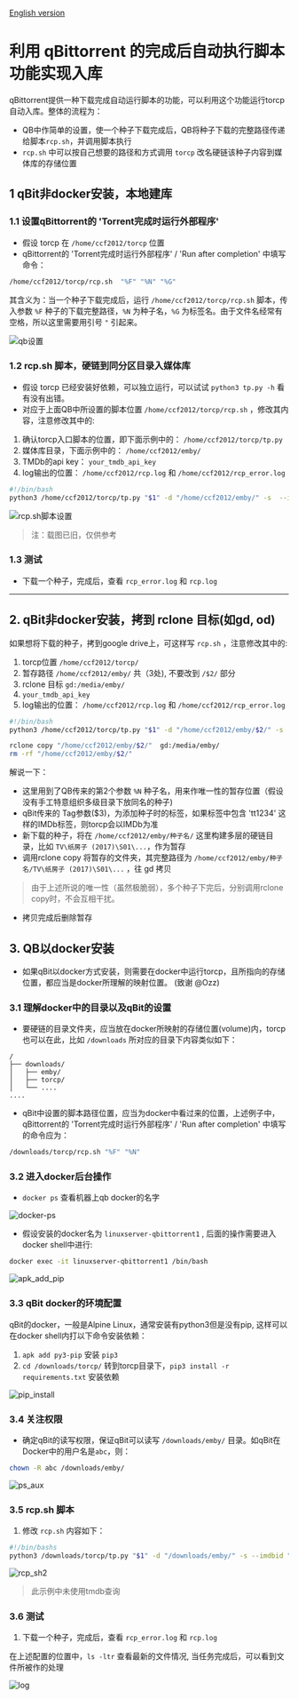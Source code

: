 [English version](Auto%20copy%20with%20QB.md)

# 利用 qBittorrent 的完成后自动执行脚本功能实现入库
qBittorrent提供一种下载完成自动运行脚本的功能，可以利用这个功能运行torcp 自动入库。整体的流程为：
* QB中作简单的设置，使一个种子下载完成后，QB将种子下载的完整路径传递给脚本`rcp.sh`，并调用脚本执行
* `rcp.sh` 中可以按自己想要的路径和方式调用 `torcp` 改名硬链该种子内容到媒体库的存储位置

## 1 qBit非docker安装，本地建库

### 1.1 设置qBittorrent的 'Torrent完成时运行外部程序'
* 假设 torcp 在 `/home/ccf2012/torcp` 位置
* qBittorrent的 'Torrent完成时运行外部程序' / 'Run after completion' 中填写命令：
```sh
/home/ccf2012/torcp/rcp.sh  "%F" "%N" "%G"
```
其含义为：当一个种子下载完成后，运行 `/home/ccf2012/torcp/rcp.sh` 脚本，传入参数 `%F` 种子的下载完整路径，`%N` 为种子名，`%G` 为标签名。由于文件名经常有空格，所以这里需要用引号 `"` 引起来。

![qb设置](https://ptpimg.me/rb09o2.png)


### 1.2 rcp.sh 脚本，硬链到同分区目录入媒体库
* 假设 torcp 已经安装好依赖，可以独立运行，可以试试 `python3 tp.py -h` 看有没有出错。
* 对应于上面QB中所设置的脚本位置 `/home/ccf2012/torcp/rcp.sh` ，修改其内容，注意修改其中的:
1. 确认torcp入口脚本的位置，即下面示例中的： `/home/ccf2012/torcp/tp.py` 
2. 媒体库目录，下面示例中的： `/home/ccf2012/emby/`
3. TMDb的api key： `your_tmdb_api_key`
4. log输出的位置： `/home/ccf2012/rcp.log` 和 `/home/ccf2012/rcp_error.log`

```sh 
#!/bin/bash
python3 /home/ccf2012/torcp/tp.py "$1" -d "/home/ccf2012/emby/" -s  --imdbid "$3" --tmdb-api-key your_tmdb_api_key --lang cn,jp  >>/home/ccf2012/rcp.log 2>>/home/ccf2012/rcp_error.log
```

![rcp.sh脚本设置](https://ptpimg.me/w0w36e.png)
> 注：载图已旧，仅供参考

### 1.3 测试
* 下载一个种子，完成后，查看 `rcp_error.log` 和 `rcp.log`


--- 
## 2. qBit非docker安装，拷到 rclone 目标(如gd, od)

如果想将下载的种子，拷到google drive上，可这样写 `rcp.sh` ，注意修改其中的:
1. torcp位置 `/home/ccf2012/torcp/`
2. 暂存路径 `/home/ccf2012/emby/` 共（3处), 不要改到 `/$2/` 部分
3. rclone 目标 `gd:/media/emby/`
4. `your_tmdb_api_key`
5. log输出的位置： `/home/ccf2012/rcp.log` 和 `/home/ccf2012/rcp_error.log`

```sh 
#!/bin/bash
python3 /home/ccf2012/torcp/tp.py "$1" -d "/home/ccf2012/emby/$2/" -s  --imdbid "$3" --tmdb-api-key your_tmdb_api_key --lang cn,jp  >>/home/ccf2012/rcp.log 2>>/home/ccf2012/rcp_error.log

rclone copy "/home/ccf2012/emby/$2/"  gd:/media/emby/
rm -rf "/home/ccf2012/emby/$2/"
```

解说一下：
* 这里用到了QB传来的第2个参数 `%N` 种子名，用来作唯一性的暂存位置（假设没有手工特意组织多级目录下放同名的种子)
* qBit传来的 Tag参数($3)，为添加种子时的标签，如果标签中包含 'tt1234' 这样的IMDb标签，则torcp会以IMDb为准
* 新下载的种子，将在 `/home/ccf2012/emby/种子名/` 这里构建多层的硬链目录，比如 `TV\纸房子 (2017)\S01\...`，作为暂存
* 调用rclone copy 将暂存的文件夹，其完整路径为 `/home/ccf2012/emby/种子名/TV\纸房子 (2017)\S01\...` ，往 gd 拷贝
> 由于上述所说的唯一性（虽然极脆弱），多个种子下完后，分别调用rclone copy时，不会互相干扰。
* 拷贝完成后删除暂存


## 3. QB以docker安装
* 如果qBit以docker方式安装，则需要在docker中运行torcp，且所指向的存储位置，都应当是docker所理解的映射位置。 (致谢  @Ozz)

### 3.1 理解docker中的目录以及qBit的设置
* 要硬链的目录文件夹，应当放在docker所映射的存储位置(volume)内，torcp也可以在此，比如 `/downloads` 所对应的目录下内容类似如下：
```
/
├── downloads/
│   ├── emby/
│   ├── torcp/
│   └── ....
....
```

* qBit中设置的脚本路径位置，应当为docker中看过来的位置，上述例子中，qBittorrent的 'Torrent完成时运行外部程序' / 'Run after completion' 中填写的命令应为：
```sh
/downloads/torcp/rcp.sh "%F" "%N"
```

### 3.2 进入docker后台操作
* `docker ps` 查看机器上qb docker的名字

![docker-ps](https://ptpimg.me/x41f1o.png)


* 假设安装的docker名为 `linuxserver-qbittorrent1` , 后面的操作需要进入docker shell中进行:
```sh
docker exec -it linuxserver-qbittorrent1 /bin/bash
```

![apk_add_pip](https://ptpimg.me/mz8m7a.png)

### 3.3 qBit docker的环境配置
qBit的docker，一般是Alpine Linux，通常安装有python3但是没有pip, 这样可以在docker shell内打以下命令安装依赖：
1. `apk add py3-pip`  安装 `pip3`
2. `cd /downloads/torcp/` 转到torcp目录下，`pip3 install -r requirements.txt` 安装依赖


![pip_install](https://ptpimg.me/q6dxl2.png)

### 3.4 关注权限
* 确定qBit的读写权限，保证qBit可以读写 `/downloads/emby/` 目录。如qBit在Docker中的用户名是`abc`，则：
```sh
chown -R abc /downloads/emby/
```


![ps_aux](https://ptpimg.me/y820bh.png)

### 3.5 rcp.sh 脚本
1. 修改 `rcp.sh` 内容如下：
```sh 
#!/bin/bashs
python3 /downloads/torcp/tp.py "$1" -d "/downloads/emby/" -s --imdbid "$3" --tmdb-api-key your_tmdb_api_key --lang cn,jp  >>/downloads/torcp/rcp.log 2>>/downloads/torcp/rcp_error.log
```


![rcp_sh2](https://ptpimg.me/ai315x.png)
> 此示例中未使用tmdb查询

### 3.6 测试
1. 下载一个种子，完成后，查看 `rcp_error.log` 和 `rcp.log`

在上述配置的位置中，`ls -ltr` 查看最新的文件情况, 当任务完成后，可以看到文件所被作的处理


![log](https://ptpimg.me/5d7g3f.png)
